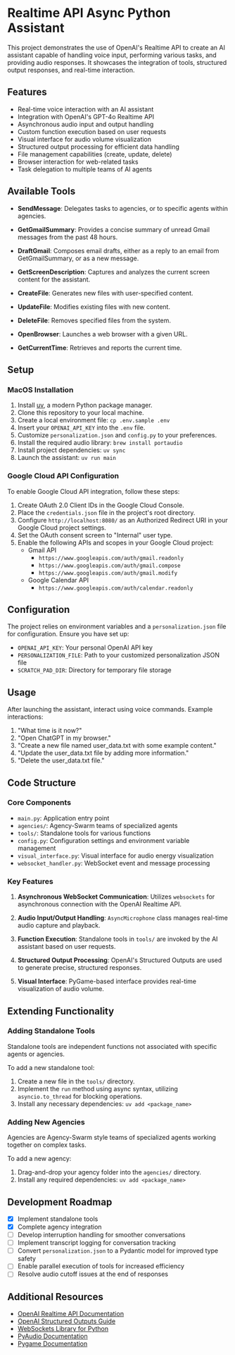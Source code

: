 # Realtime API Async Python Assistant

This project demonstrates the use of OpenAI's Realtime API to create an AI assistant capable of handling voice input, performing various tasks, and providing audio responses. It showcases the integration of tools, structured output responses, and real-time interaction.

## Features

- Real-time voice interaction with an AI assistant
- Integration with OpenAI's GPT-4o Realtime API
- Asynchronous audio input and output handling
- Custom function execution based on user requests
- Visual interface for audio volume visualization
- Structured output processing for efficient data handling
- File management capabilities (create, update, delete)
- Browser interaction for web-related tasks
- Task delegation to multiple teams of AI agents

## Available Tools

- **SendMessage**: Delegates tasks to agencies, or to specific agents within agencies.

- **GetGmailSummary**: Provides a concise summary of unread Gmail messages from the past 48 hours.
- **DraftGmail**: Composes email drafts, either as a reply to an email from GetGmailSummary, or as a new message.
- **GetScreenDescription**: Captures and analyzes the current screen content for the assistant.

- **CreateFile**: Generates new files with user-specified content.
- **UpdateFile**: Modifies existing files with new content.
- **DeleteFile**: Removes specified files from the system.

- **OpenBrowser**: Launches a web browser with a given URL.
- **GetCurrentTime**: Retrieves and reports the current time.

## Setup

### MacOS Installation

1. Install [uv](https://docs.astral.sh/uv/), a modern Python package manager.
2. Clone this repository to your local machine.
3. Create a local environment file: `cp .env.sample .env`
4. Insert your `OPENAI_API_KEY` into the `.env` file.
5. Customize `personalization.json` and `config.py` to your preferences.
6. Install the required audio library: `brew install portaudio`
7. Install project dependencies: `uv sync`
8. Launch the assistant: `uv run main`

### Google Cloud API Configuration

To enable Google Cloud API integration, follow these steps:

1. Create OAuth 2.0 Client IDs in the Google Cloud Console.
2. Place the `credentials.json` file in the project's root directory.
3. Configure `http://localhost:8080/` as an Authorized Redirect URI in your Google Cloud project settings.
4. Set the OAuth consent screen to "Internal" user type.
5. Enable the following APIs and scopes in your Google Cloud project:
   - Gmail API
     - `https://www.googleapis.com/auth/gmail.readonly`
     - `https://www.googleapis.com/auth/gmail.compose`
     - `https://www.googleapis.com/auth/gmail.modify`
   - Google Calendar API
     - `https://www.googleapis.com/auth/calendar.readonly`

## Configuration

The project relies on environment variables and a `personalization.json` file for configuration. Ensure you have set up:

- `OPENAI_API_KEY`: Your personal OpenAI API key
- `PERSONALIZATION_FILE`: Path to your customized personalization JSON file
- `SCRATCH_PAD_DIR`: Directory for temporary file storage

## Usage

After launching the assistant, interact using voice commands. Example interactions:

1. "What time is it now?"
2. "Open ChatGPT in my browser."
3. "Create a new file named user_data.txt with some example content."
4. "Update the user_data.txt file by adding more information."
5. "Delete the user_data.txt file."

## Code Structure

### Core Components

- `main.py`: Application entry point
- `agencies/`: Agency-Swarm teams of specialized agents
- `tools/`: Standalone tools for various functions
- `config.py`: Configuration settings and environment variable management
- `visual_interface.py`: Visual interface for audio energy visualization
- `websocket_handler.py`: WebSocket event and message processing

### Key Features

1. **Asynchronous WebSocket Communication**:
   Utilizes `websockets` for asynchronous connection with the OpenAI Realtime API.

2. **Audio Input/Output Handling**:
   `AsyncMicrophone` class manages real-time audio capture and playback.

3. **Function Execution**:
   Standalone tools in `tools/` are invoked by the AI assistant based on user requests.

4. **Structured Output Processing**:
   OpenAI's Structured Outputs are used to generate precise, structured responses.

5. **Visual Interface**:
   PyGame-based interface provides real-time visualization of audio volume.

## Extending Functionality

### Adding Standalone Tools

Standalone tools are independent functions not associated with specific agents or agencies.

To add a new standalone tool:
1. Create a new file in the `tools/` directory.
2. Implement the `run` method using async syntax, utilizing `asyncio.to_thread` for blocking operations.
3. Install any necessary dependencies: `uv add <package_name>`

### Adding New Agencies

Agencies are Agency-Swarm style teams of specialized agents working together on complex tasks.

To add a new agency:
1. Drag-and-drop your agency folder into the `agencies/` directory.
2. Install any required dependencies: `uv add <package_name>`

## Development Roadmap

- [x] Implement standalone tools
- [x] Complete agency integration
- [ ] Develop interruption handling for smoother conversations
- [ ] Implement transcript logging for conversation tracking
- [ ] Convert `personalization.json` to a Pydantic model for improved type safety
- [ ] Enable parallel execution of tools for increased efficiency
- [ ] Resolve audio cutoff issues at the end of responses

## Additional Resources

- [OpenAI Realtime API Documentation](https://platform.openai.com/docs/guides/realtime)
- [OpenAI Structured Outputs Guide](https://platform.openai.com/docs/guides/structured-outputs)
- [WebSockets Library for Python](https://websockets.readthedocs.io/)
- [PyAudio Documentation](https://people.csail.mit.edu/hubert/pyaudio/docs/)
- [Pygame Documentation](https://www.pygame.org/docs/)
